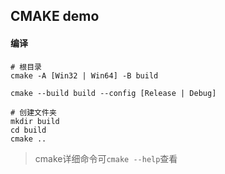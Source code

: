 ## CMAKE demo

#### 编译

```
# 根目录
cmake -A [Win32 | Win64] -B build

cmake --build build --config [Release | Debug]

# 创建文件夹
mkdir build
cd build
cmake .. 
```

> cmake详细命令可`cmake --help`查看
